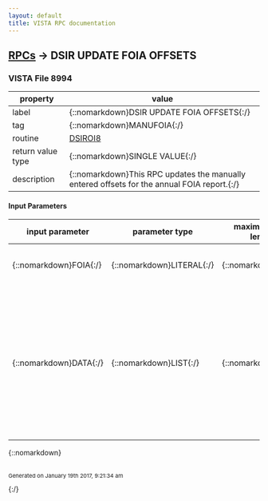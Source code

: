 ```yaml
---
layout: default
title: VISTA RPC documentation
---
```




## [RPCs](TableOfContent.md) &#8594; DSIR UPDATE FOIA OFFSETS 



### VISTA File 8994 


 property | value 
--- | --- 
 label | {::nomarkdown}DSIR UPDATE FOIA OFFSETS{:/}
 tag | {::nomarkdown}MANUFOIA{:/}
 routine | [DSIROI8](http://code.osehra.org/dox/Routine_DSIROI8_source.html)
 return value type | {::nomarkdown}SINGLE VALUE{:/}
 description | {::nomarkdown}This RPC updates the manually entered offsets for the annual FOIA report.{:/}

#### Input Parameters

| input parameter | parameter type | maximum data length | required | description | 
| --- | --- | --- | --- | --- | 
| {::nomarkdown}FOIA{:/} | {::nomarkdown}LITERAL{:/} | {::nomarkdown}99{:/} | {::nomarkdown}true{:/} | {::nomarkdown}This is the internal number from file 19620.3.{:/} | 
| {::nomarkdown}DATA{:/} | {::nomarkdown}LIST{:/} | {::nomarkdown}99{:/} | {::nomarkdown}true{:/} | {::nomarkdown}This is an array '^' delimited containing the following:         Field Number (File 19620.3) ^ Numeric Value to store Field numbers must be 100.02 thru 137.02 and all .02, the .01 fields are populated by the annual FOIA report.{:/} | 

{::nomarkdown} <br/><br/><p style="font-size: 11px">Generated on January 19th 2017, 9:21:34 am</p>{:/}